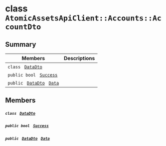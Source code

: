 # class `AtomicAssetsApiClient::Accounts::AccountDto` 

## Summary

 Members                                | Descriptions                                
----------------------------------------|---------------------------------------------
`class ` [`DataDto`](AtomicAssetsApiClient--Accounts--AccountDto--DataDto.md)        | 
`public bool ` [`Success`](#class_atomic_assets_api_client_1_1_accounts_1_1_account_dto_1a506fb037fbb6bfe8f254c021a2c3cfac) | 
`public ` [`DataDto`](AtomicAssetsApiClient--Accounts--AccountDto--DataDto.md)` ` [`Data`](#class_atomic_assets_api_client_1_1_accounts_1_1_account_dto_1a6ed89521b3da4f30d2ab82c36d0afd13) | 

## Members

##### `class ` [`DataDto`](AtomicAssetsApiClient--Accounts--AccountDto--DataDto.md) 

##### `public bool ` [`Success`](#class_atomic_assets_api_client_1_1_accounts_1_1_account_dto_1a506fb037fbb6bfe8f254c021a2c3cfac) 

##### `public ` [`DataDto`](AtomicAssetsApiClient--Accounts--AccountDto--DataDto.md)` ` [`Data`](#class_atomic_assets_api_client_1_1_accounts_1_1_account_dto_1a6ed89521b3da4f30d2ab82c36d0afd13) 

